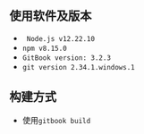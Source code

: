 ## 使用软件及版本

- ` Node.js v12.22.10`
- `npm v8.15.0 `
- `GitBook version: 3.2.3`
- `git version 2.34.1.windows.1`

## 构建方式

- 使用`gitbook build`

